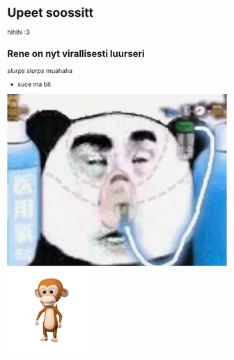 # Upeet soossitt
hihihi :3

## Rene on nyt virallisesti luurseri
*slurps slurps*
muahaha
* suce ma bit 

![alt text](image.png)
![alt text](monkey.gif)